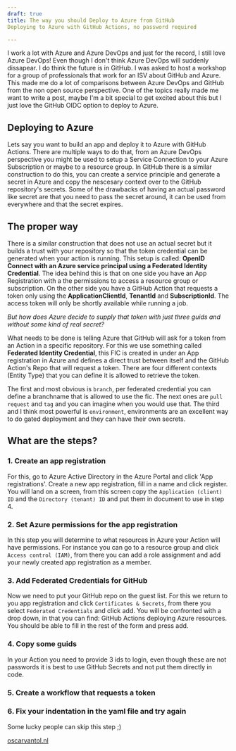 ```yaml
---
draft: true
title: The way you should Deploy to Azure from GitHub
Deploying to Azure with GitHub Actions, no password required

---
```



I work a lot with Azure and Azure DevOps and just for the record, I still love Azure DevOps! Even though I don't think Azure DevOps will suddenly dissapear. I do think the future is in GitHub. I was asked to host a workshop for a group of professionals that work for an ISV about GitHub and Azure. This made me do a lot of comparisons between Azure DevOps and GitHub from the non open source perspective. One of the topics really made me want to write a post, maybe I'm a bit special to get excited about this but I just love the GitHub OIDC option to deploy to Azure.

## Deploying to Azure

Lets say you want to build an app and deploy it to Azure with GitHub Actions. There are multiple ways to do that, from an Azure DevOps perspective you might be used to setup a Service Connection to your Azure Subscription or maybe to a resource group. In GitHub there is a similar construction to do this, you can create a service principle and generate a secret in Azure and copy the nescesary context over to the GitHub repository's secrets. Some of the drawbacks of having an actual password like secret are that you need to pass the secret around, it can be used from everywhere and that the secret expires.

## The proper way

There is a similar construction that does not use an actual secret but it builds a trust with your repository so that the token credential can be generated when your action is running. This setup is called: **OpenID Connect with an Azure service principal using a Federated Identity Credential**. The idea behind this is that on one side you have an App Registration with a the permissions to access a resource group or subscription. On the other side you have a GitHub Action that requests a token only using the **ApplicationClientId**, **TenantId** and **SubscriptionId**. The access token will only be shortly available while running a job. 

_But how does Azure decide to supply that token with just three guids and without some kind of real secret?_

What needs to be done is telling Azure that GitHub will ask for a token from an Action in a specific repository. For this we use something called **Federated Identity Credential**, this FIC is created in under an App registration in Azure and defines a direct trust between itself and the GitHub Action's Repo that will request a token. There are four different contexts (Entity Type) that you can define it is allowed to retrieve the token. 

The first and most obvious is `branch`, per federated credential you can define a branchname that is allowed to use the fic. The next ones are `pull request` and `tag` and you can imagine when you would use that. The third and I think most powerful is `environment`, environments are an excellent way to do gated deployment and they can have their own secrets.

## What are the steps?


### 1. Create an app registration
For this, go to Azure Active Directory in the Azure Portal and click 'App registrations'. Create a new app registration, fill in a name and click register. You will land on a screen, from this screen copy the ```Application (client) ID``` and the ```Directory (tenant) ID``` and put them in document to use in step 4.

### 2. Set Azure permissions for the app registration
In this step you will determine to what resources in Azure your Action will have permissions. For instance you can go to a resource group and click ```Access control (IAM)```, from there you can add a role assignment and add your newly created app registration as a member.

### 3. Add Federated Credentials for GitHub
Now we need to put your GitHub repo on the guest list. For this we return to you app registration and click ```Certificates & Secrets```, from there you select ```Federated Credentials``` and click add. You will be confronted with a drop down, in that you can find: GitHub Actions deploying Azure resources. You should be able to fill in the rest of the form and press add.

### 4. Copy some guids
In your Action you need to provide 3 ids to login, even though these are not passwords it is best to use GitHub Secrets and not put them directly in code. 


### 5. Create a workflow that requests a token

### 6. Fix your indentation in the yaml file and try again
Some lucky people can skip this step ;)


[oscarvantol.nl](https://oscarvantol.nl) 

